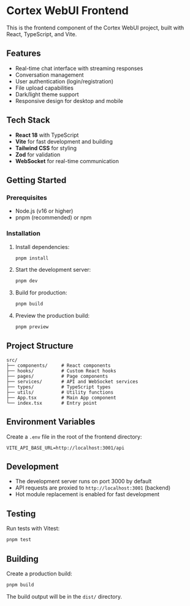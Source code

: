 # Cortex WebUI Frontend

This is the frontend component of the Cortex WebUI project, built with React, TypeScript, and Vite.

## Features

- Real-time chat interface with streaming responses
- Conversation management
- User authentication (login/registration)
- File upload capabilities
- Dark/light theme support
- Responsive design for desktop and mobile

## Tech Stack

- **React 18** with TypeScript
- **Vite** for fast development and building
- **Tailwind CSS** for styling
- **Zod** for validation
- **WebSocket** for real-time communication

## Getting Started

### Prerequisites

- Node.js (v16 or higher)
- pnpm (recommended) or npm

### Installation

1. Install dependencies:

   ```bash
   pnpm install
   ```

2. Start the development server:

   ```bash
   pnpm dev
   ```

3. Build for production:

   ```bash
   pnpm build
   ```

4. Preview the production build:
   ```bash
   pnpm preview
   ```

## Project Structure

```
src/
├── components/     # React components
├── hooks/          # Custom React hooks
├── pages/          # Page components
├── services/       # API and WebSocket services
├── types/          # TypeScript types
├── utils/          # Utility functions
├── App.tsx         # Main App component
└── index.tsx       # Entry point
```

## Environment Variables

Create a `.env` file in the root of the frontend directory:

```env
VITE_API_BASE_URL=http://localhost:3001/api
```

## Development

- The development server runs on port 3000 by default
- API requests are proxied to `http://localhost:3001` (backend)
- Hot module replacement is enabled for fast development

## Testing

Run tests with Vitest:

```bash
pnpm test
```

## Building

Create a production build:

```bash
pnpm build
```

The build output will be in the `dist/` directory.
